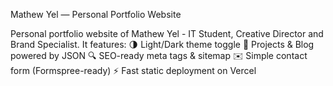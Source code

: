 Mathew Yel — Personal Portfolio Website

Personal portfolio website of Mathew Yel - IT Student, Creative Director and Brand Specialist.
It features:
🌗 Light/Dark theme toggle
📂 Projects & Blog powered by JSON
🔍 SEO-ready meta tags & sitemap
✉️ Simple contact form (Formspree-ready)
⚡ Fast static deployment on Vercel
